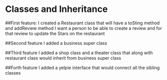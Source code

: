 # Classes and Inheritance
##First feature:
I created a Restaurant class that will have a toSting method and addReview method
I want a person to be able to create a review and for that review to update the Stars on the restaurant

##Second feature
I added a business super class 

##Third feature 
I added a shop class and a theater class that along with restaurant class would inherit from business super class

##Forth feature
I added a yelpie interface that would connect all the sibling classes